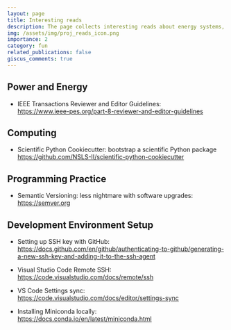 ```yaml
---
layout: page
title: Interesting reads
description: The page collects interesting reads about energy systems, computing, and programming.
img: /assets/img/proj_reads_icon.png
importance: 2
category: fun
related_publications: false
giscus_comments: true
---
```


## Power and Energy

- IEEE Transactions Reviewer and Editor Guidelines: \
  <https://www.ieee-pes.org/part-8-reviewer-and-editor-guidelines>

## Computing

- Scientific Python Cookiecutter: bootstrap a scientific Python package \
  <https://github.com/NSLS-II/scientific-python-cookiecutter>

## Programming Practice

- Semantic Versioning: less nightmare with software upgrades: \
  <https://semver.org>

## Development Environment Setup

- Setting up SSH key with GitHub: \
  <https://docs.github.com/en/github/authenticating-to-github/generating-a-new-ssh-key-and-adding-it-to-the-ssh-agent>

- Visual Studio Code Remote SSH: \
  <https://code.visualstudio.com/docs/remote/ssh>

- VS Code Settings sync: \
  <https://code.visualstudio.com/docs/editor/settings-sync>

- Installing Miniconda locally: \
  <https://docs.conda.io/en/latest/miniconda.html>
